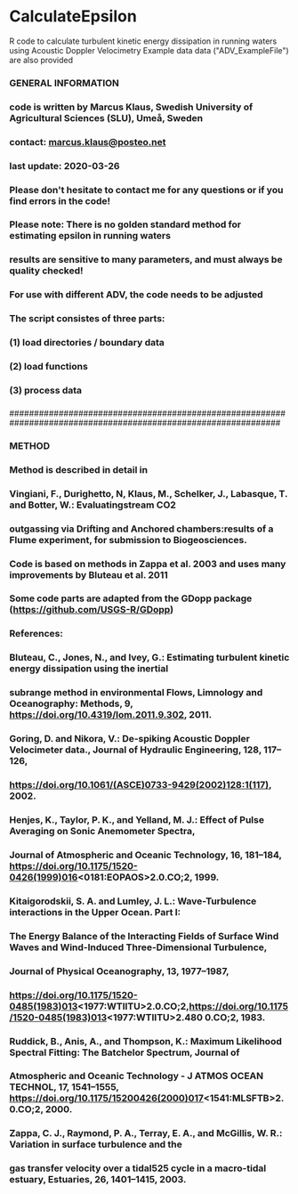 # CalculateEpsilon
R code to calculate turbulent kinetic energy dissipation in running waters using Acoustic Doppler Velocimetry
Example data data ("ADV_ExampleFile") are also provided

### GENERAL INFORMATION
### code is written by Marcus Klaus, Swedish University of Agricultural Sciences (SLU), Umeå, Sweden
### contact: marcus.klaus@posteo.net
### last update: 2020-03-26
### 
### Please don't hesitate to contact me for any questions or if you find errors in the code!
###
### Please note: There is no golden standard method for estimating epsilon in running waters
### results are sensitive to many parameters, and must always be quality checked!
### 
### For use with different ADV, the code needs to be adjusted
###
### The script consistes of three parts: 
### (1) load directories / boundary data
### (2) load functions
### (3) process data
###
###############################################################################################################
### METHOD
### Method is described in detail in 
### Vingiani, F., Durighetto, N, Klaus, M., Schelker, J., Labasque, T. and Botter, W.: Evaluatingstream CO2 
### outgassing via Drifting and Anchored chambers:results of a Flume experiment, for submission to Biogeosciences.
###  
### Code is based on methods in Zappa et al. 2003 and uses many improvements by Bluteau et al. 2011
### Some code parts are adapted from the GDopp package (https://github.com/USGS-R/GDopp)
###
### References:
###
### Bluteau, C., Jones, N., and Ivey, G.: Estimating turbulent kinetic energy dissipation using the inertial 
### subrange method in environmental Flows, Limnology and Oceanography: Methods, 9, https://doi.org/10.4319/lom.2011.9.302, 2011.
###
### Goring, D. and Nikora, V.: De-spiking Acoustic Doppler Velocimeter data., Journal of Hydraulic Engineering, 128, 117–126, 
### https://doi.org/10.1061/(ASCE)0733-9429(2002)128:1(117), 2002.
###
### Henjes, K., Taylor, P. K., and Yelland, M. J.: Effect of Pulse Averaging on Sonic Anemometer Spectra, 
### Journal of Atmospheric and Oceanic Technology, 16, 181–184, https://doi.org/10.1175/1520-0426(1999)016<0181:EOPAOS>2.0.CO;2, 1999.
###
### Kitaigorodskii, S. A. and Lumley, J. L.: Wave-Turbulence interactions in the Upper Ocean. Part I: 
### The Energy Balance of the Interacting Fields of Surface Wind Waves and Wind-Induced Three-Dimensional Turbulence, 
### Journal of Physical Oceanography, 13, 1977–1987, 
### https://doi.org/10.1175/1520-0485(1983)013<1977:WTIITU>2.0.CO;2,https://doi.org/10.1175/1520-0485(1983)013<1977:WTIITU>2.480 0.CO;2, 1983.
###
### Ruddick, B., Anis, A., and Thompson, K.: Maximum Likelihood Spectral Fitting: The Batchelor Spectrum, Journal of
### Atmospheric and Oceanic Technology - J ATMOS OCEAN TECHNOL, 17, 1541–1555, https://doi.org/10.1175/15200426(2000)017<1541:MLSFTB>2.0.CO;2, 2000.
###
### Zappa, C. J., Raymond, P. A., Terray, E. A., and McGillis, W. R.: Variation in surface turbulence and the 
### gas transfer velocity over a tidal525 cycle in a macro-tidal estuary, Estuaries, 26, 1401–1415, 2003.
###

